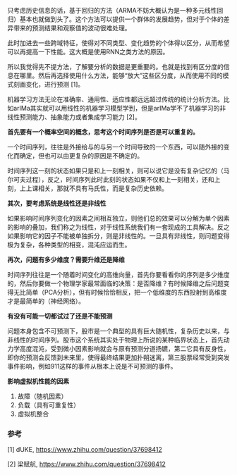 只考虑历史信息的话，基于回归的方法（ARMA不妨大概认为是一种多元线性回归）基本也就做到头了。这个方法可以提供一个群体的发展趋势，但对于个体的差异带来的预测结果和观察值的波动很难处理。

此时加进去一些跨域特征，使得对不同类型、变化趋势的个体得以区分，从而希望可以再提高一下性能。这大概是使用RNN之类方法的原因。

所以我觉得先不提方法，了解要分析的数据是更重要的。也就是找到有区分度的信息在哪里。然后再选择使用什么方法，能够“放大”这些区分度，从而使用不同的模式刻画变化，进行预测 [1]。



机器学习方法无论在准确率、通用性、适应性都远远超过传统的统计分析方法。比如arIMa其实就可以用线性的机器学习模型学到，但是arIMa学不了机器学习的非线性预测能力、抽象能力或者集成学习能力 [2]。



**首先要有一个概率空间的概念，思考这个时间序列是否是可以重复的。**

一个时间序列，往往是外接给与的与另一个时间导致的一个东西，可以随外接的变化而确定，但也可以由更复杂的原因是不确定的。

时间序列这一刻的状态如果只是和上一刻相关，则可以说它是没有复杂记忆的（马尔可夫过程），反之，时间序列此时此刻的状态如果不仅和上一刻相关，还和上刻，上上课相关，那就不具有马氏性，而是复杂历史依赖。

**其次，要考虑系统是线性还是非线性**

如果影响时间序列变化的因素之间相互独立，则他们总的效果可以分解为单个因素的影响的叠加，我们称之为线性，对于线性系统我们有一套现成的工具解决。反之如果影响它的因子不能被单独拆分，则是非线性的。一旦具有非线性，则问题变得极为复杂，各种类型的相变，混沌应运而生。

**再次，问题有多少维度？需要升维还是降维**

时间序列往往是一个随着时间变化的高维向量，首先你要看看你的序列是多少维度的，然后你要做一个物理学家最常面临的决策：是否降维？有时候降维之后问题变得无比简单（PCA分析），但有时候恰恰相反，把一个低维度的东西投射到高维度才是最简单的（神经网络）。

**有没有可能一切都试过了还是不能预测**

问题本身包含不可预测下，股市是一个典型的具有巨大随机性，复杂历史以来，与非线性的时间序列。股市这个系统其实处于物理上所说的某种临界状态上，首先动力学高度混沌，受到微小因素影响就会与原有预测分道扬镳，第二它具有反身性，即你的预测会反馈到未来里，使得最终结果更加扑朔迷离，第三股票经常受到突发事件影响，例如911这样的事件从根本上说是不可预测的事件。



**影响虚拟机性能的因素**

1. 故障（随机因素）
2. 负载（具有可重复性）
3. 虚拟机整合



### 参考

[1] dUKE, https://www.zhihu.com/question/37698412

[2] 梁赋航, https://www.zhihu.com/question/37698412